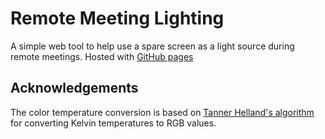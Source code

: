 # Remote Meeting Lighting

A simple web tool to help use a spare screen as a light source during remote meetings. Hosted with [GitHub pages](https://gismya.github.io/remote-meeting-lighting/)

## Acknowledgements

The color temperature conversion is based on [Tanner Helland's algorithm](https://tannerhelland.com/2012/09/18/convert-temperature-rgb-algorithm-code.html) for converting Kelvin temperatures to RGB values.
